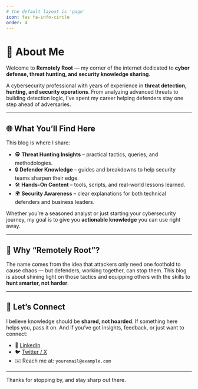 ```yaml
---
# the default layout is 'page'
icon: fas fa-info-circle
order: 4
---
```


# 👋 About Me

Welcome to **Remotely Root** — my corner of the internet dedicated to **cyber defense, threat hunting, and security knowledge sharing**.

A cybersecurity professional with years of experience in **threat detection, hunting, and security operations**. From analyzing advanced threats to building detection logic, I’ve spent my career helping defenders stay one step ahead of adversaries.

---

## 🌐 What You’ll Find Here
This blog is where I share:
- 🕵️ **Threat Hunting Insights** – practical tactics, queries, and methodologies.  
- 🔒 **Defender Knowledge** – guides and breakdowns to help security teams sharpen their edge.  
- 🛠️ **Hands-On Content** – tools, scripts, and real-world lessons learned.  
- 🌍 **Security Awareness** – clear explanations for both technical defenders and business leaders.  

Whether you’re a seasoned analyst or just starting your cybersecurity journey, my goal is to give you **actionable knowledge** you can use right away.

---

## 🎯 Why “Remotely Root”?
The name comes from the idea that attackers only need one foothold to cause chaos — but defenders, working together, can stop them. This blog is about shining light on those tactics and equipping others with the skills to **hunt smarter, not harder**.

---

## 🤝 Let’s Connect
I believe knowledge should be **shared, not hoarded**. If something here helps you, pass it on. And if you’ve got insights, feedback, or just want to connect:

- 💼 [LinkedIn](https://linkedin.com/)  
- 🐦 [Twitter / X](https://twitter.com/)  
- ✉️ Reach me at: `youremail@example.com`

---

Thanks for stopping by, and stay sharp out there. 
